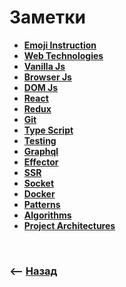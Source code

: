 # Заметки

* **<a href="/emoji-instruction/readme.md">Emoji Instruction</a>**
* **<a href="/web-technologies/readme.md">Web Technologies</a>**
* **<a href="/vanilla-js/readme.md">Vanilla Js</a>**
* **<a href="/browser-js/readme.md">Browser Js</a>**
* **<a href="/vanilla-js/readme.md">DOM Js</a>**
* **<a href="/react/readme.md">React</a>**
* **<a href="/redux/readme.md">Redux</a>**
* **<a href="/git/readme.md">Git</a>**
* **<a href="/type-script/readme.md">Type Script</a>**  
* **<a href="/testing/readme.md">Testing</a>**  
* **<a href="/graphql/readme.md">Graphql</a>**  
* **<a href="/graphql/readme.md">Effector</a>**  
* **<a href="/SSR/readme.md">SSR</a>**
* **<a href="/socket/readme.md">Socket</a>**
* **<a href="/docker/readme.md">Docker</a>**
* **<a href="/patterns/readme.md">Patterns</a>**  
* **<a href="/algorithms/readme.md">Algorithms</a>**
* **<a href="/project-architectures/readme.md">Project Architectures</a>**

<br>

### ⟵ **<a href="../../readme.md">Назад</a>**